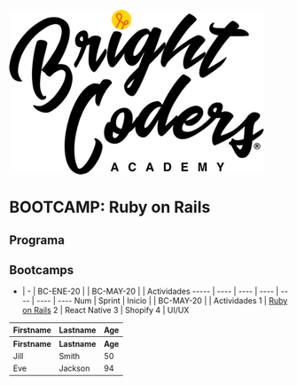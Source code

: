 ![MagmaHackers Logo](../../imgs/logo-bc.png)
# BOOTCAMP: Ruby on Rails

## Programa

## Bootcamps
  -    |    -    | BC-ENE-20 |       | BC-MAY-20 |      | Actividades 
----- | ----   | ----       | ---- | ----      | ---- | ---- 
Num   | Sprint | Inicio   |       | BC-MAY-20 |      | Actividades 
1 | [Ruby on Rails](https://github.com/magma-labs/BrightCoders/tree/master/bootcamp/ruby-on-rails)
2 | React Native
3 | Shopify
4 | UI/UX

<table style="width:100%">
      
  <tr>
    <th>Firstname</th>
    <th>Lastname</th>
    <th>Age</th>
  </tr>
    <tr>
    <th>Firstname</th>
    <th>Lastname</th>
    <th>Age</th>
  </tr>
  <tr>
    <td>Jill</td>
    <td>Smith</td>
    <td>50</td>
  </tr>
  <tr>
    <td>Eve</td>
    <td>Jackson</td>
    <td>94</td>
  </tr>
</table>
